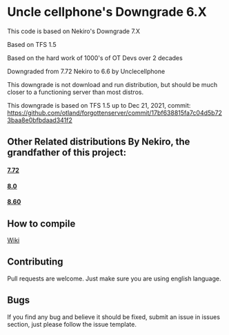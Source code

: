 # Uncle cellphone's Downgrade 6.X

This code is based on Nekiro's Downgrade 7.X

Based on TFS 1.5

Based on the hard work of 1000's of OT Devs over 2 decades

Downgraded from 7.72 Nekiro to 6.6 by Unclecellphone

This downgrade is not download and run distribution, but should be much closer to a functioning server than most distros.

This downgrade is based on TFS 1.5 up to Dec 21, 2021, commit: https://github.com/otland/forgottenserver/commit/17bf638815fa7c04d5b723baa8e0bfbdaad341f2

## Other Related distributions By Nekiro, the grandfather of this project:

#### **[7.72](https://github.com/nekiro/TFS-1.4-Downgrades/tree/7.72)**
#### **[8.0](https://github.com/nekiro/TFS-1.4-Downgrades/tree/8.0)**
#### **[8.60](https://github.com/nekiro/TFS-1.4-Downgrades/tree/8.60)**

## How to compile

[Wiki](https://github.com/otland/forgottenserver/wiki/Compiling)

## Contributing

Pull requests are welcome.
Just make sure you are using english language.

## Bugs

If you find any bug and believe it should be fixed, submit an issue in issues section, just please follow the issue template.
